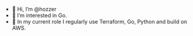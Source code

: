 - 👋 Hi, I’m @hozzer
- 👀 I’m interested in Go.
- 🏢 In my current role I regularly use Terraform, Go, Python and build on AWS.

<!---
hozzer/hozzer is a ✨ special ✨ repository because its `README.md` (this file) appears on your GitHub profile.
You can click the Preview link to take a look at your changes.
--->
